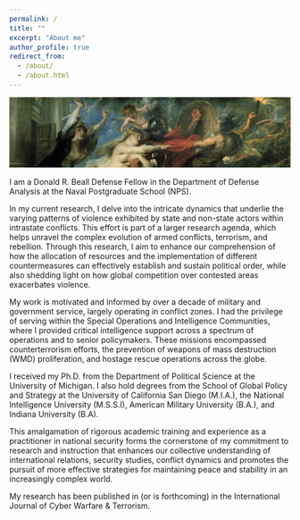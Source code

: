 ```yaml
---
permalink: /
title: ""
excerpt: "About me"
author_profile: true
redirect_from: 
  - /about/
  - /about.html
---
```

![Consequences of War - Rubens](/images/los-horrores-de-la-guerra.png)

I am a Donald R. Beall Defense Fellow in the Department of Defense Analysis at the Naval Postgraduate School (NPS). 

In my current research, I delve into the intricate dynamics that underlie the varying patterns of violence exhibited by state and non-state actors within intrastate conflicts. This effort is part of a larger research agenda, which helps unravel the complex evolution of armed conflicts, terrorism, and rebellion. Through this research, I aim to enhance our comprehension of how the allocation of resources and the implementation of different countermeasures can effectively establish and sustain political order, while also shedding light on how global competition over contested areas exacerbates violence.

My work is motivated and informed by over a decade of military and government service, largely operating in conflict zones. I had the privilege of serving within the Special Operations and Intelligence Communities, where I provided critical intelligence support across a spectrum of operations and to senior policymakers. These missions encompassed counterterrorism efforts, the prevention of weapons of mass destruction (WMD) proliferation, and hostage rescue operations across the globe.

I received my Ph.D. from the Department of Political Science at the University of Michigan. I also hold degrees from the School of Global Policy and Strategy at the University of California San Diego (M.I.A.), the National Intelligence University (M.S.S.I), American Military University (B.A.), and Indiana University (B.A).

This amalgamation of rigorous academic training and experience as a practitioner in national security forms the cornerstone of my commitment to research and instruction that enhances our collective understanding of international relations, security studies, conflict dynamics and promotes the pursuit of more effective strategies for maintaining peace and stability in an increasingly complex world.

My research has been published in (or is forthcoming) in the International Journal of Cyber Warfare & Terrorism.  

